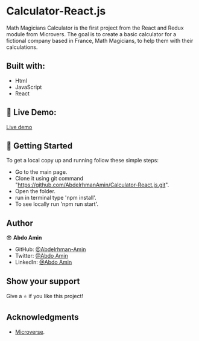 # Calculator-React.js

Math Magicians Calculator is the first project from the React and Redux module from Microvers. The goal is to create a basic calculator for a fictional company based in France, Math Magicians, to help them with their calculations.

## Built with:

- Html
- JavaScript
- React

## :red_circle: Live Demo:

[Live demo](https://calculator-react-js.herokuapp.com/)

## :construction_worker: Getting Started

To get a local copy up and running follow these simple steps:

- Go to the main page.
- Clone it using git command "https://github.com/AbdelrhmanAmin/Calculator-React.js.git".
- Open the folder.
- run in terminal type 'npm install'.
- To see locally run 'npm run start'.

## Author

😎 **Abdo Amin**

- GitHub: [@Abdelrhman-Amin](https://github.com/AbdelrhmanAmin)
- Twitter: [@Abdo Amin](https://twitter.com/AbdoAmi60489112)
- LinkedIn: [@Abdo Amin](https://www.linkedin.com/in/abdo-amin-ab786a1b0/)

## Show your support

Give a ⭐️ if you like this project!

## Acknowledgments

- [Microverse](https://www.microverse.org/).
